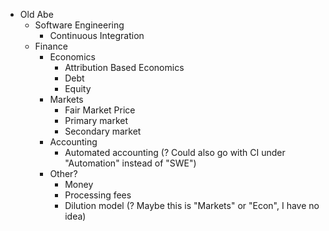* Old Abe
    * Software Engineering
        * Continuous Integration
    * Finance
        * Economics
            * Attribution Based Economics
            * Debt
            * Equity
        * Markets
            * Fair Market Price
            * Primary market
            * Secondary market
        * Accounting
            * Automated accounting (? Could also go with CI under "Automation" instead of "SWE")
        * Other?
            * Money
            * Processing fees
            * Dilution model (? Maybe this is "Markets" or "Econ", I have no idea)
